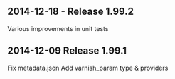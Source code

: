 ## 2014-12-18 - Release 1.99.2

Various improvements in unit tests

## 2014-12-09 Release 1.99.1

Fix metadata.json
Add varnish_param type & providers
